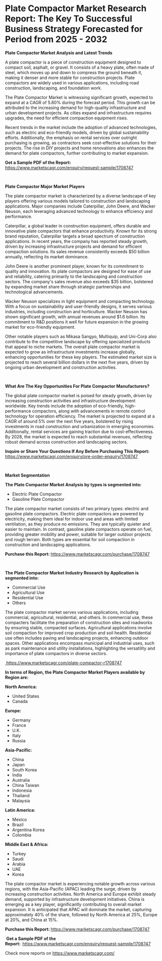 <p><h1>Plate Compactor Market Research Report: The Key To Successful Business Strategy Forecasted for Period from 2025 - 2032</h1></p><p><strong>Plate Compactor Market Analysis and Latest Trends</strong></p>
<p><p>A plate compactor is a piece of construction equipment designed to compact soil, asphalt, or gravel. It consists of a heavy plate, often made of steel, which moves up and down to compress the ground beneath it, making it denser and more stable for construction projects. Plate compactors are widely used in various applications, including road construction, landscaping, and foundation work.</p><p>The Plate Compactor Market is witnessing significant growth, expected to expand at a CAGR of 5.60% during the forecast period. This growth can be attributed to the increasing demand for high-quality infrastructure and urban development projects. As cities expand and infrastructure requires upgrades, the need for efficient compaction equipment rises. </p><p>Recent trends in the market include the adoption of advanced technologies, such as electric and eco-friendly models, driven by global sustainability efforts. Additionally, the emphasis on rental services over outright purchasing is growing, as contractors seek cost-effective solutions for their projects. The rise in DIY projects and home renovations also enhances the demand for plate compactors, further contributing to market expansion.</p></p>
<p><strong>Get a Sample PDF of the Report:&nbsp;</strong> <a href="https://www.marketscagr.com/enquiry/request-sample/1708747?utm_campaign=3562&utm_medium=2&utm_source=Github&utm_content=ia&utm_term=08042025&utm_id=plate-compactor">https://www.marketscagr.com/enquiry/request-sample/1708747</a></p>
<p>&nbsp;</p>
<p><strong>Plate Compactor Major Market Players</strong></p>
<p><p>The plate compactor market is characterized by a diverse landscape of key players offering various models tailored to construction and landscaping applications. Major companies include Caterpillar, John Deere, and Wacker Neuson, each leveraging advanced technology to enhance efficiency and performance.</p><p>Caterpillar, a global leader in construction equipment, offers durable and innovative plate compactors that enhance productivity. Known for its strong brand reputation, Caterpillar targets a broad spectrum of construction applications. In recent years, the company has reported steady growth, driven by increasing infrastructure projects and demand for efficient compaction solutions. Its sales revenue consistently exceeds $50 billion annually, reflecting its market dominance.</p><p>John Deere is another prominent player, known for its commitment to quality and innovation. Its plate compactors are designed for ease of use and reliability, catering primarily to the landscaping and construction sectors. The company's sales revenue also exceeds $35 billion, bolstered by expanding market share through strategic partnerships and technological advancements.</p><p>Wacker Neuson specializes in light equipment and compacting technology. With a focus on sustainability and user-friendly designs, it serves various industries, including construction and horticulture. Wacker Neuson has shown significant growth, with annual revenues around $1.6 billion. Its commitment to R&D positions it well for future expansion in the growing market for eco-friendly equipment.</p><p>Other notable players such as Mikasa Sangyo, Multiquip, and Uni-Corp also contribute to the competitive landscape by offering specialized products that appeal to niche markets. The overall plate compactor market is expected to grow as infrastructure investments increase globally, enhancing opportunities for these key players. The estimated market size is projected to reach several billion dollars in the next five years, driven by ongoing urban development and construction activities.</p></p>
<p>&nbsp;</p>
<p><strong>What Are The Key Opportunities For Plate Compactor Manufacturers?</strong></p>
<p><p>The global plate compactor market is poised for steady growth, driven by increasing construction activities and infrastructure development worldwide. Key trends include the adoption of eco-friendly, high-performance compactors, along with advancements in remote control technology for operation efficiency. The market is projected to expand at a CAGR of around 5% over the next five years, bolstered by rising investments in road construction and urbanization in emerging economies. Additionally, rental services are gaining traction due to cost-effectiveness. By 2028, the market is expected to reach substantial revenues, reflecting robust demand across construction and landscaping sectors.</p></p>
<p><strong>Inquire or Share Your Questions If Any Before Purchasing This Report:</strong> <a href="https://www.marketscagr.com/enquiry/pre-order-enquiry/1708747?utm_campaign=3562&utm_medium=2&utm_source=Github&utm_content=ia&utm_term=08042025&utm_id=plate-compactor">https://www.marketscagr.com/enquiry/pre-order-enquiry/1708747</a></p>
<p>&nbsp;</p>
<p><strong>Market Segmentation</strong></p>
<p><strong>The Plate Compactor Market Analysis by types is segmented into:</strong></p>
<p><ul><li>Electric Plate Compactor</li><li>Gasoline Plate Compactor</li></ul></p>
<p><p>The plate compactor market consists of two primary types: electric and gasoline plate compactors. Electric plate compactors are powered by electricity, making them ideal for indoor use and areas with limited ventilation, as they produce no emissions. They are typically quieter and easier to maintain. In contrast, gasoline plate compactors operate on fuel, providing greater mobility and power, suitable for larger outdoor projects and rough terrain. Both types are essential for soil compaction in construction and landscaping applications.</p></p>
<p><strong>Purchase this Report:&nbsp;</strong><a href="https://www.marketscagr.com/purchase/1708747?utm_campaign=3562&utm_medium=2&utm_source=Github&utm_content=ia&utm_term=08042025&utm_id=plate-compactor">https://www.marketscagr.com/purchase/1708747</a></p>
<p>&nbsp;</p>
<p><strong>The Plate Compactor Market Industry Research by Application is segmented into:</strong></p>
<p><ul><li>Commercial Use</li><li>Agricultural Use</li><li>Residential Use</li><li>Others</li></ul></p>
<p><p>The plate compactor market serves various applications, including commercial, agricultural, residential, and others. In commercial use, these compacters facilitate the preparation of construction sites and roadworks by ensuring stable, compacted surfaces. Agricultural applications involve soil compaction for improved crop production and soil health. Residential use often includes paving and landscaping projects, enhancing outdoor spaces. Other applications encompass municipal and industrial uses, such as park maintenance and utility installations, highlighting the versatility and importance of plate compactors in diverse sectors.</p></p>
<p><a href="https://www.marketscagr.com/plate-compactor-r1708747?utm_campaign=3562&utm_medium=2&utm_source=Github&utm_content=ia&utm_term=08042025&utm_id=plate-compactor">&nbsp;https://www.marketscagr.com/plate-compactor-r1708747</a></p>
<p><strong>In terms of Region, the Plate Compactor Market Players available by Region are:</strong></p>
<p>
    <p> <strong> North America: </strong>
        <ul>
            <li>United States</li>
            <li>Canada</li>
        </ul>
        </p> 
    <p> <strong> Europe: </strong>
        <ul>
            <li>Germany</li>
            <li>France</li>
            <li>U.K.</li>
            <li>Italy</li>
            <li>Russia</li>
        </ul>
        </p> 
    <p> <strong> Asia-Pacific: </strong>
        <ul>
            <li>China</li>
            <li>Japan</li>
            <li>South Korea</li>
            <li>India</li>
            <li>Australia</li>
            <li>China Taiwan</li>
            <li>Indonesia</li>
            <li>Thailand</li>
            <li>Malaysia</li>
        </ul>
        </p> 
    <p> <strong> Latin America: </strong>
        <ul>
            <li>Mexico</li>
            <li>Brazil</li>
            <li>Argentina Korea</li>
            <li>Colombia</li>
        </ul>
        </p> 
    <p> <strong> Middle East & Africa: </strong>
        <ul>
            <li>Turkey</li>
            <li>Saudi</li>
            <li>Arabia</li>
            <li>UAE</li>
            <li>Korea</li>
        </ul>
    </p>
    </p>
<p><p>The plate compactor market is experiencing notable growth across various regions, with the Asia-Pacific (APAC) leading the surge, driven by increasing construction activities. North America and Europe exhibit steady demand, supported by infrastructure development initiatives. China is emerging as a key player, significantly contributing to overall market expansion. It is anticipated that APAC will dominate the market, capturing approximately 40% of the share, followed by North America at 25%, Europe at 20%, and China at 15%.</p></p>
<p><strong>Purchase this Report: </strong><a href="https://www.marketscagr.com/purchase/1708747?utm_campaign=3562&utm_medium=2&utm_source=Github&utm_content=ia&utm_term=08042025&utm_id=plate-compactor">https://www.marketscagr.com/purchase/1708747</a></p>
<p>&nbsp;<strong>Get a Sample PDF of the Report:&nbsp;&nbsp;</strong><a href="https://www.marketscagr.com/enquiry/request-sample/1708747?utm_campaign=3562&utm_medium=2&utm_source=Github&utm_content=ia&utm_term=08042025&utm_id=plate-compactor">https://www.marketscagr.com/enquiry/request-sample/1708747</a></p>
<p><strong></strong></p>
<p>Check more reports on <a href="https://www.marketscagr.com/?utm_campaign=3562&utm_medium=2&utm_source=Github&utm_content=ia&utm_term=08042025&utm_id=plate-compactor">https://www.marketscagr.com/</a></p>